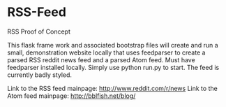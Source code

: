RSS-Feed
========

RSS Proof of Concept

This flask frame work and associated bootstrap files will create and run a small, demonstration website locally that uses feedparser 
to create a parsed RSS reddit news feed and a parsed Atom feed. Must have feedparser installed locally. Simply use python run.py to start. The feed is currently badly styled.

Link to the RSS feed mainpage: http://www.reddit.com/r/news
Link to the Atom feed mainpage: http://bblfish.net/blog/
